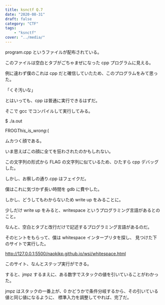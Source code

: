 ```yaml
---
title: ksnctf Q.7
date: "2020-08-31"
draft: false
category: "CTF"
tags:
    - "ksnctf"
cover: "../media/"
---
```


program.cpp というファイルが配布されている。

このファイルは空白とタブがごちゃまぜになった cpp プログラムに見える。

例に違わず僕のこれは cpp だと確信していたため、このプログラムをみて思った。

「くそ汚いな」

とはいっても、cpp は普通に実行できるはずだ。

そこで gcc でコンパイルして実行してみる。

\$ ./a.out

FROG*This_is_wrong*:(

ムカつく顔である。

いま思えばこの顔に全てを狂わされたのかもしれない。

この文字列の形式から FLAG の文字列に似ているため、ひたすら cpp デバッグした。

しかし、お察しの通り.cpp はフェイクだ。

僕はこれに気づかず長い時間を gdb に費やした。

しかし、どうしてもわからないため write up をみることに。

少しだけ write up をみると、writespace というプログラミング言語があるとのこと。

なんと、空白とタブと改行だけで記述するプログラミング言語があるのだ。

そのヒントをもらって、僕は whitespace インタープリタを探し、
見つけた下のサイトで実行した。

http://127.0.0.1:5500/naokikp.github.io/wsi/whitespace.html

このサイト、なんとステップ実行ができる。

すると、jmpz するまえに、ある数字でスタックの値を引いていることがわかった。

jmpz はスタックの一番上が、0 かどうかで条件分岐するから、その引いている値と同じ値になるように、
標準入力を調整してやれば、完了だ。
